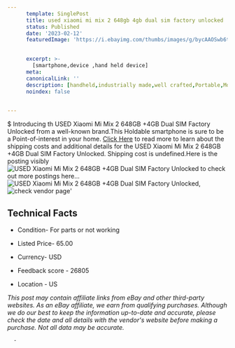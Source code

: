 ```yaml
---
      template: SinglePost
      title: used xiaomi mi mix 2 648gb 4gb dual sim factory unlocked
      status: Published
      date: '2023-02-12'
      featuredImage: 'https://i.ebayimg.com/thumbs/images/g/bycAAOSwb6tj2pwa/s-l225.jpg'
       

      excerpt: >-
        [smartphone,device ,hand held device]
      meta:
      canonicalLink: ''
      description: [handheld,industrially made,well crafted,Portable,Mobile,Compact,Convenient,Lightweight,Maneuverable,Man-portable,Miniature,Carriable,Hand-held,Light,Holdable,Transportable,Mobile device,Pocket-sized,On-the-go,Wireless,Cordless,Compact size,Convenient size, smartphone,device ,hand held device]
      noindex: false
      

---
```

$
      Introducing th USED Xiaomi Mi Mix 2 648GB +4GB Dual SIM  Factory Unlocked from a well-known brand.This Holdable smartphone is sure to be a Point-of-interest in your home. [Click Here](https://www.ebay.com/itm/304789649248?hash=item46f6e0f760%3Ag%3AbycAAOSwb6tj2pwa&mkevt=1&mkcid=1&mkrid=711-53200-19255-0&campid=%253CePNCampaignId%253E&customid=%253CreferenceId%253E&toolid=10049) to read more to learn about the shipping costs and additional details for the USED Xiaomi Mi Mix 2 648GB +4GB Dual SIM  Factory Unlocked. Shipping cost is undefined.Here is the posting visibly ![USED Xiaomi Mi Mix 2 648GB +4GB Dual SIM  Factory Unlocked](https://i.ebayimg.com/thumbs/images/g/bycAAOSwb6tj2pwa/s-l225.jpg) to check out more postings here... ![USED Xiaomi Mi Mix 2 648GB +4GB Dual SIM  Factory Unlocked](https://i.ebayimg.com/images/g/bycAAOSwb6tj2pwa/s-l1600.jpg), ![check vendor page](https://origin-galleryplus.ebayimg.com/ws/web/304789649248_2_0_1/225x225.jpg,https://origin-galleryplus.ebayimg.com/ws/web/304789649248_3_0_1/225x225.jpg,https://origin-galleryplus.ebayimg.com/ws/web/304789649248_4_0_1/225x225.jpg,https://origin-galleryplus.ebayimg.com/ws/web/304789649248_5_0_1/225x225.jpg)'

      

 ## Technical Facts 



     
      

 - Condition- For parts or not working 


      

 - Listed Price- 65.00 


      

 - Currency- USD 


      

 - Feedback score - 26805 


      

 - Location - US 


      
      

 *_This post may contain affiliate links from eBay and other third-party websites. As an eBay affiliate, we earn from qualifying purchases. Although we do our best to keep the information up-to-date and accurate, please check the date and all details with the vendor's website before making a purchase. Not all data may be accurate._*




      -

